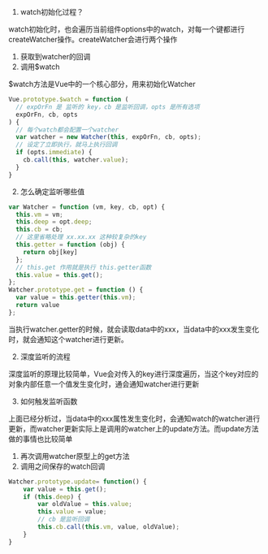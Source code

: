 1. watch初始化过程？

watch初始化时，也会遍历当前组件options中的watch，对每一个键都进行createWatcher操作。createWatcher会进行两个操作

1. 获取到watcher的回调
2. 调用$watch

$watch方法是Vue中的一个核心部分，用来初始化Watcher

```js
Vue.prototype.$watch = function (
  // expOrFn 是 监听的 key，cb 是监听回调，opts 是所有选项
  expOrFn, cb, opts
) {
  // 每个watch都会配置一个watcher
  var watcher = new Watcher(this, expOrFn, cb, opts);
  // 设定了立即执行，就马上执行回调
  if (opts.immediate) {
    cb.call(this, watcher.value);
  }
}
```

2. 怎么确定监听哪些值

```js
var Watcher = function (vm, key, cb, opt) {
  this.vm = vm;
  this.deep = opt.deep;
  this.cb = cb;
  // 这里省略处理 xx.xx.xx 这种较复杂的key
  this.getter = function (obj) {
    return obj[key]
  };
  // this.get 作用就是执行 this.getter函数
  this.value = this.get();
};
Watcher.prototype.get = function () {
  var value = this.getter(this.vm);
  return value
};
```

当执行watcher.getter的时候，就会读取data中的xxx，当data中的xxx发生变化时，就会通知这个watcher进行更新。

2. 深度监听的流程

深度监听的原理比较简单，Vue会对传入的key进行深度遍历，当这个key对应的对象内部任意一个值发生变化时，通会通知watcher进行更新

3. 如何触发监听函数

上面已经分析过，当data中的xxx属性发生变化时，会通知watch的watcher进行更新，而watcher更新实际上是调用的watcher上的update方法。而update方法做的事情也比较简单

1. 再次调用watcher原型上的get方法
2. 调用之间保存的watch回调

```js
Watcher.prototype.update= function() {    
    var value = this.get();    
    if (this.deep) {        
        var oldValue = this.value;        
        this.value = value;        
        // cb 是监听回调
        this.cb.call(this.vm, value, oldValue);
    }
}
```

